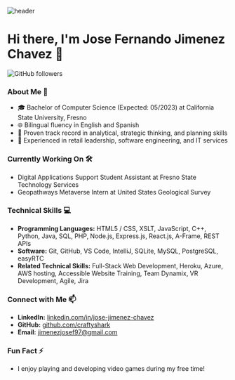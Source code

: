 ![header](https://media.giphy.com/media/M9gbBd9nbDrOTu1Mqx/giphy.gif)

# Hi there, I'm Jose Fernando Jimenez Chavez 👋

![GitHub followers](https://img.shields.io/github/followers/craftyshark?style=social)

### About Me 🚀
- 🎓 Bachelor of Computer Science (Expected: 05/2023) at California State University, Fresno
- 🌐 Bilingual fluency in English and Spanish
- 🌟 Proven track record in analytical, strategic thinking, and planning skills
- 💼 Experienced in retail leadership, software engineering, and IT services

### Currently Working On 🛠️
- Digital Applications Support Student Assistant at Fresno State Technology Services
- Geopathways Metaverse Intern at United States Geological Survey

### Technical Skills 💻
- **Programming Languages:** HTML5 / CSS, XSLT, JavaScript, C++, Python, Java, SQL, PHP, Node.js, Express.js, React.js, A-Frame, REST APIs
- **Software:** Git, GitHub, VS Code, IntelliJ, SQLite, MySQL, PostgreSQL, easyRTC
- **Related Technical Skills:** Full-Stack Web Development, Heroku, Azure, AWS hosting, Accessible Website Training, Team Dynamix, VR Development, Agile, Jira

### Connect with Me 📫
- **LinkedIn:** [linkedin.com/in/jose-jimenez-chavez](https://www.linkedin.com/in/jose-jimenez-chavez)
- **GitHub:** [github.com/craftyshark](https://github.com/craftyshark)
- **Email:** jimenezjosef97@gmail.com

### Fun Fact ⚡
- I enjoy playing and developing video games during my free time!

